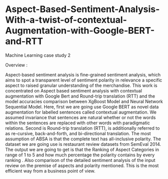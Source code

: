 # Aspect-Based-Sentiment-Analysis-With-a-twist-of-contextual-Augmentation-with-Google-BERT-and-RTT
Machine Learning case study 2

Overview :

Aspect-based sentiment analysis is fine-grained sentiment analysis, which aims to spot a transparent level of sentiment polarity in relevance a specific aspect to raised granular understanding of the merchandise. This work is concentrated on Aspect based sentiment analysis with contextual augmentation with Google Bert and Round-trip translation (RTT) and the model accuracies comparison between XgBoost Model and Neural Network Sequential Model. Here, first we are going use Google BERT as novel data augmentation for labelled sentences called contextual augmentation.  We assumed invariance that sentences are natural whether or not the words within the sentences are replaced with other words with paradigmatic relations. Second is Round-trip translation (RTT),  is additionally referred to as re-cursive, back-and-forth, and bi-directional translation.  The most assumption of ABSA is that the complete text has all-inclusive polarity. The dataset we are going use is restaurant review datasets from SemEval 2014. The output we are going to get is that the Ranking of Aspect Categories in range of 1 to 5 and how much percentage the polarity contains by every ranking . Also comparison of the detailed sentiment analysis of the input review on the premise of aspects and polarity mentioned. This is the most efficient way from a business point of view.

